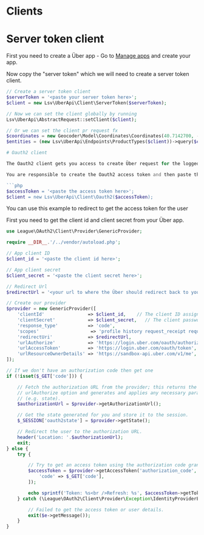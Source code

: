 Clients
=======

# Server token client

First you need to create a Über app - Go to [Manage apps](https://developer.uber.com/dashboard) and create your app.

Now copy the "server token" which we will need to create a server token client.

```php
// Create a server token client
$serverToken = '<paste your server token here>';
$client = new Lsv\UberApi\Client\ServerToken($serverToken);

// Now we can set the client globally by running
Lsv\UberApi\AbstractRequest::setClient($client);

// Or we can set the client pr request fx
$coordinates = new Geocoder\Model\Coordinates\Coordinates(40.7142700, -74.0059700);
$entities = (new Lsv\UberApi\Endpoints\ProductTypes($client))->query($coordinates);

# Oauth2 client

The Oauth2 client gets you access to create Über request for the logged in user.

You are responsible to create the Oauth2 access token and then paste the access token to

```php
$accessToken = '<paste the access token here>';
$client = new Lsv\UberApi\Client\Oauth2($accessToken);
```

You can use this example to redirect to get the access token for the user

First you need to get the client id and client secret from your Über app.

```php
use League\OAuth2\Client\Provider\GenericProvider;

require __DIR__.'/../vendor/autoload.php';

// App client ID
$client_id = '<paste the client id here>';

// App client secret
$client_secret = '<paste the client secret here>';

// Redirect Url
$redirectUrl = '<your url to where the Über should redirect back to you>';

// Create our provider
$provider = new GenericProvider([
    'clientId'                => $client_id,    // The client ID assigned to you by the provider
    'clientSecret'            => $client_secret,   // The client password assigned to you by the provider
    'response_type'           => 'code',
    'scopes'                   => 'profile history request_receipt request',
    'redirectUri'             => $redirectUrl,
    'urlAuthorize'            => 'https://login.uber.com/oauth/authorize',
    'urlAccessToken'          => 'https://login.uber.com/oauth/token',
    'urlResourceOwnerDetails' => 'https://sandbox-api.uber.com/v1/me',
]);

// If we don't have an authorization code then get one
if (!isset($_GET['code'])) {

    // Fetch the authorization URL from the provider; this returns the
    // urlAuthorize option and generates and applies any necessary parameters
    // (e.g. state).
    $authorizationUrl = $provider->getAuthorizationUrl();

    // Get the state generated for you and store it to the session.
    $_SESSION['oauth2state'] = $provider->getState();

    // Redirect the user to the authorization URL.
    header('Location: '.$authorizationUrl);
    exit;
} else {
    try {

        // Try to get an access token using the authorization code grant.
        $accessToken = $provider->getAccessToken('authorization_code', [
            'code' => $_GET['code'],
        ]);

        echo sprintf('Token: %s<br />Refresh: %s', $accessToken->getToken(), $accessToken->getRefreshToken());
    } catch (\League\OAuth2\Client\Provider\Exception\IdentityProviderException $e) {

        // Failed to get the access token or user details.
        exit($e->getMessage());
    }
}
```
